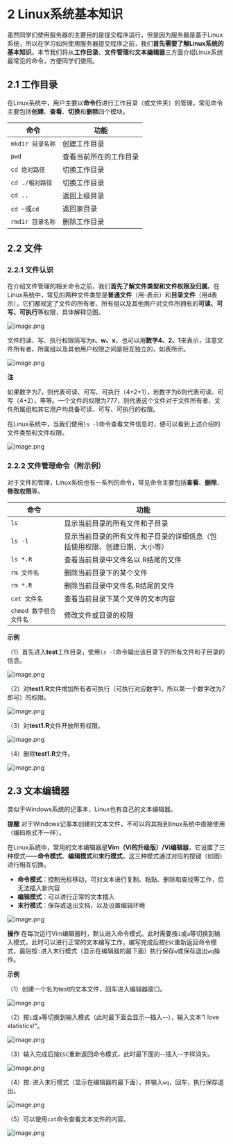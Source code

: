 # 2 Linux系统基本知识
虽然同学们使用服务器的主要目的是提交程序运行，但是因为服务器是基于Linux系统，所以在学习如何使用服务器提交程序之前，我们**首先需要了解Linux系统的基本知识**。本节我们将从**工作目录**、**文件管理**和**文本编辑器**三方面介绍Linux系统最常见的命令，方便同学们使用。

## 2.1 工作目录

在Linux系统中，用户主要以**命令行**进行工作目录（或文件夹）的管理，常见命令主要包括**创建**、**查看**、**切换**和**删除**四个模块。

| **命令** | **功能** |
| --- | --- |
| `mkdir 目录名称` | 创建工作目录 |
| `pwd` | 查看当前所在的工作目录 |
| `cd 绝对路径` | 切换工作目录 |
| `cd ./相对路径` | 切换工作目录 |
| `cd ..` | 返回上级目录 |
| `cd ~`或`cd` | 返回家目录 |
| `rmdir 目录名称` | 删除工作目录 |

## 2.2 文件
### 2.2.1 文件认识

在介绍文件管理的相关命令之前，我们**首先了解文件类型和文件权限及归属**。在Linux系统中，常见的两种文件类型是**普通文件**（用-表示）和**目录文件**（用d表示），它们都规定了文件的所有者、所有组以及其他用户对文件所拥有的**可读、可写、可执行**等权限，具体解释见图。

![image.png](image/2/2.1.png)

文件的读、写、执行权限简写为**r、w、x**，也可以用**数字4、2、1**来表示，注意文件所有者、所属组以及其他用户权限之间是相互独立的，如表所示。

![image.png](image/2/2.2.png)

**注**

如果数字为7，则代表可读、可写、可执行（4+2+1），若数字为6则代表可读、可写（4+2），等等。一个文件的权限为777，则代表这个文件对于文件所有者、文件所属组和其它用户均具备可读、可写、可执行的权限。

在Linux系统中，当我们使用`ls -l`命令查看文件信息时，便可以看到上述介绍的文件类型和文件权限。

![image.png](image/2/2.3.png)

### 2.2.2 文件管理命令（附示例）

对于文件的管理，Linux系统也有一系列的命令，常见命令主要包括**查看**、**删除**、**修改权限**等。

| **命令** | **功能** |
| --- | --- |
| `ls` | 显示当前目录的所有文件和子目录 |
| `ls -l` | 显示当前目录的所有文件和子目录的详细信息（包括使用权限、创建日期、大小等） |
| `ls *.R`  | 查看当前目录中文件名以.R结尾的文件 |
| `rm 文件名` | 删除当前目录下的某个文件 |
| `rm *.R`  | 删除当前目录中文件名.R结尾的文件 |
| `cat 文件名` | 查看当前目录下某个文件的文本内容 |
| `chmod 数字组合 文件名` | 修改文件或目录的权限 |

**示例** 

（1）首先进入**test**工作目录，使用`ls -l`命令输出该目录下的所有文件和子目录的信息。

![image.png](image/2/2.4.png)

（2）对**test1.R**文件增加所有者可执行（可执行对应数字1，所以第一个数字改为7即可）的权限。

![image.png](image/2/2.5.png)

（3）对**test1.R**文件开放所有权限。

![image.png](image/2/2.6.png)

（4）删除**test1.R**文件。

![image.png](image/2/2.7.png)

## 2.3 文本编辑器

类似于Windows系统的记事本，Linux也有自己的文本编辑器。

**提醒**  对于Windowx记事本创建的文本文件，不可以将其拖到linux系统中直接使用（编码格式不一样）。

在Linux系统中，常用的文本编辑器是**Vim（Vi的升级版）/Vi编辑器**，它设置了三种模式——**命令模式**、**编辑模式**和**末行模式**，这三种模式通过对应的按键（如图）进行相互切换。

- **命令模式**：控制光标移动，可对文本进行复制、粘贴、删除和查找等工作，但无法插入新内容
- **编辑模式**：可以进行正常的文本插入
- **末行模式**：保存或退出文档，以及设置编辑环境

![image.png](image/2/2.8.png)

**操作**  在每次运行Vim编辑器时，默认进入命令模式。此时需要按`i`或`a`等切换到输入模式，此时可以进行正常的文本编写工作，编写完成后按`ESC`重新返回命令模式，最后按`:`进入末行模式（显示在编辑器的最下面）执行保存`w`或保存退出`wq`操作。

**示例**

（1）创建一个名为test的文本文件，回车进入编辑器窗口。

![image.png](image/2/2.9.png)

（2）按`i`或`a`等切换到输入模式（此时最下面会显示--插入--），输入文本“I love statistics!“。

![image.png](image/2/2.10.png)

（3）输入完成后按`ESC`重新返回命令模式，此时最下面的--插入--字样消失。

![image.png](image/2/2.11.png)

（4）按`:`进入末行模式（显示在编辑器的最下面），并输入`wq`，回车，执行保存退出。

![image.png](image/2/2.12.png)

（5）可以使用`cat`命令查看文本文件的内容。

![image.png](image/2/2.13.png)